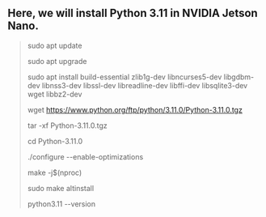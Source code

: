 <h2>Here, we will install Python 3.11 in NVIDIA Jetson Nano.</h2>

>sudo apt update
>
>sudo apt upgrade
>
>sudo apt install build-essential zlib1g-dev libncurses5-dev libgdbm-dev libnss3-dev libssl-dev libreadline-dev libffi-dev libsqlite3-dev wget libbz2-dev
>
>wget https://www.python.org/ftp/python/3.11.0/Python-3.11.0.tgz
>
>tar -xf Python-3.11.0.tgz
>
>cd Python-3.11.0
>
>./configure --enable-optimizations
>
>make -j$(nproc)
>
>sudo make altinstall
>
>python3.11 --version
